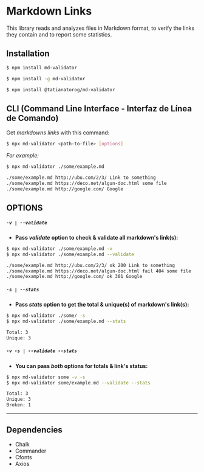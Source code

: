 # Markdown Links

This library reads and analyzes files in Markdown format, to verify the links they contain and to report some statistics.

## Installation

```bash
$ npm install md-validator

$ npm install -g md-validator

$ npm install @tatianatorog/md-validator

```

## CLI (Command Line Interface - Interfaz de Línea de Comando)
Get _markdowns links_ with this command:

```bash
$ npx md-validator <path-to-file> [options]
```

_For example:_

```bash
$ npx md-validator ./some/example.md

./some/example.md http://ubu.com/2/3/ Link to something
./some/example.md https://deco.net/algun-doc.html some file
./some/example.md http://google.com/ Google
```

## OPTIONS

##### `-v | --validate`

- **Pass _validate_ option to check & validate all markdown's link(s):**

```bash
$ npx md-validator ./some/example.md -v
$ npx md-validator ./some/example.md --validate

./some/example.md http://ubu.com/2/3/ ok 200 Link to something
./some/example.md https://deco.net/algun-doc.html fail 404 some file
./some/example.md http://google.com/ ok 301 Google
```

##### `-s | --stats`

- **Pass _stats_ option to get the total & unique(s) of markdown's link(s):**

```bash
$ npx md-validator ./some/ -s
$ npx md-validator ./some/example.md --stats

Total: 3
Unique: 3
```

##### `-v -s | --validate --stats`

- **You can pass _both_ options for totals & link's status:**

```bash
$ npx md-validator some -v -s
$ npx md-validator some/example.md --validate --stats

Total: 3
Unique: 3
Broken: 1

```

---

## Dependencies
- Chalk
- Commander
- Cfonts
- Axios
